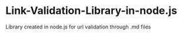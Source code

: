 # Link-Validation-Library-in-node.js
Library created in node.js for url validation through .md files
